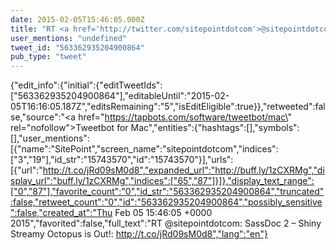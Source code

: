 ```yaml
---
date: 2015-02-05T15:46:05.000Z
title: "RT <a href='http://twitter.com/sitepointdotcom'>@sitepointdotcom</a>: SassDoc 2 – Shiny Streamy Octopus is Out!:  http://t.co/jRd09sM0d8″"
user_mentions: "undefined"
tweet_id: "563362935204900864"
pub_type: "tweet"
---
```

{"edit_info":{"initial":{"editTweetIds":["563362935204900864"],"editableUntil":"2015-02-05T16:16:05.187Z","editsRemaining":"5","isEditEligible":true}},"retweeted":false,"source":"<a href=\"https://tapbots.com/software/tweetbot/mac\" rel=\"nofollow\">Tweetbot for Mac</a>","entities":{"hashtags":[],"symbols":[],"user_mentions":[{"name":"SitePoint","screen_name":"sitepointdotcom","indices":["3","19"],"id_str":"15743570","id":"15743570"}],"urls":[{"url":"http://t.co/jRd09sM0d8","expanded_url":"http://buff.ly/1zCXRMg","display_url":"buff.ly/1zCXRMg","indices":["65","87"]}]},"display_text_range":["0","87"],"favorite_count":"0","id_str":"563362935204900864","truncated":false,"retweet_count":"0","id":"563362935204900864","possibly_sensitive":false,"created_at":"Thu Feb 05 15:46:05 +0000 2015","favorited":false,"full_text":"RT @sitepointdotcom: SassDoc 2 – Shiny Streamy Octopus is Out!:  http://t.co/jRd09sM0d8","lang":"en"}
